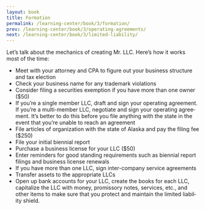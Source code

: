 ```yaml
---
layout: book
title: Formation
permalink: /learning-center/book/3/formation/
prev: /learning-center/book/3/operating-agreements/
next: /learning-center/book/3/limited-liability/
---
```


Let’s talk about the mechan­ics of cre­at­ing Mr. LLC. Here’s how it works most of the time:

<ul><li>Meet with your attor­ney and CPA to fig­ure out your busi­ness struc­ture and tax election</li>
<li>Check your busi­ness name for any trade­mark violations</li>
<li>Con­sider fil­ing a secu­ri­ties exemp­tion if you have more than one owner ($50)</li>
<li>If you’re a sin­gle mem­ber LLC, draft and sign your oper­at­ing agree­ment. If you’re a multi-member LLC, nego­ti­ate and sign your oper­at­ing agree­ment. It’s bet­ter to do this before you file any­thing with the state in the event that you’re unable to reach an agreement</li>
<li>File arti­cles of orga­ni­za­tion with the state of Alaska and pay the fil­ing fee ($250)</li>
<li>File your ini­tial bien­nial report</li>
<li>Pur­chase a busi­ness license for your LLC ($50)</li>
<li>Enter reminders for good stand­ing require­ments such as bien­nial report fil­ings and busi­ness license renewals</li>
<li>If you have more than one LLC, sign inter-company ser­vice agreements</li>
<li>Trans­fer assets to the appro­pri­ate LLCs</li>
<li>Open up bank accounts for your LLC, cre­ate the books for each LLC, cap­i­tal­ize the LLC with money, promis­sory notes, ser­vices, etc., and other items to make sure that you pro­tect and main­tain the lim­ited lia­bil­ity shield.</li></ul>
